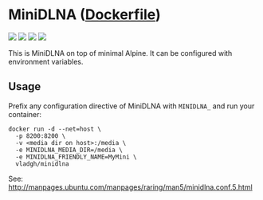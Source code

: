 # MiniDLNA ([Dockerfile](https://github.com/vladgh/docker_base_images/tree/master/minidlna))
[![](https://images.microbadger.com/badges/image/vladgh/minidlna.svg)](https://microbadger.com/images/vladgh/minidlna "Get your own image badge on microbadger.com")
[![](https://images.microbadger.com/badges/version/vladgh/minidlna.svg)](https://microbadger.com/images/vladgh/minidlna "Get your own version badge on microbadger.com")
[![](https://images.microbadger.com/badges/commit/vladgh/minidlna.svg)](https://microbadger.com/images/vladgh/minidlna "Get your own commit badge on microbadger.com")
[![](https://images.microbadger.com/badges/license/vladgh/minidlna.svg)](https://microbadger.com/images/vladgh/minidlna "Get your own license badge on microbadger.com")

This is MiniDLNA on top of minimal Alpine.
It can be configured with environment variables.

## Usage

Prefix any configuration directive of MiniDLNA with `MINIDLNA_`
and run your container:

```
docker run -d --net=host \
  -p 8200:8200 \
  -v <media dir on host>:/media \
  -e MINIDLNA_MEDIA_DIR=/media \
  -e MINIDLNA_FRIENDLY_NAME=MyMini \
  vladgh/minidlna
```

See: http://manpages.ubuntu.com/manpages/raring/man5/minidlna.conf.5.html
